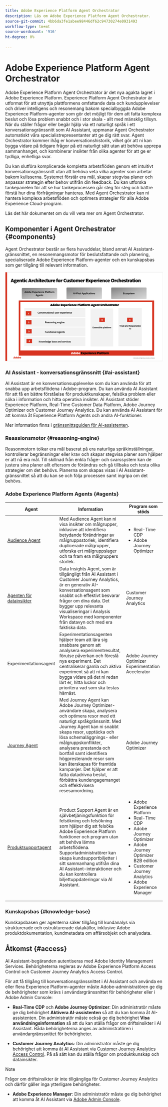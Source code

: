 ```yaml
---
title: Adobe Experience Platform Agent Orchestrator
description: Läs om Adobe Experience Platform Agent Orchestrator.
source-git-commit: 4bb6da3fe1abee98446df62c94730274e0931493
workflow-type: tm+mt
source-wordcount: '916'
ht-degree: 0%

---
```


# Adobe Experience Platform Agent Orchestrator

Adobe Experience Platform Agent Orchestrator är det nya agakta lagret i Adobe Experience Platform. Experience Platform Agent Orchestrator är utformat för att utnyttja plattformens omfattande data och kundupplevelser och driver intelligens och resonemang bakom specialbyggda Adobe Experience Platform-agenter som gör det möjligt för dem att fatta komplexa beslut och lösa problem snabbt och i stor skala - allt med mänsklig tillsyn. När du ställer frågor eller begär hjälp via ett naturligt språk i ett konversationsgränssnitt som AI Assistant, uppmanar Agent Orchestrator automatiskt våra specialistrepresentanter att ge dig rätt svar. Agent Orchestrator kommer ihåg er konversationshistorik, vilket gör att ni kan bygga vidare på tidigare frågor på ett naturligt sätt utan att behöva upprepa sammanhanget, och kombinerar insikter från olika agenter för att ge er tydliga, enhetliga svar.

Du kan slutföra komplicerade kompletta arbetsflöden genom ett intuitivt konversationsgränssnitt utan att behöva veta vilka agenter som arbetar bakom kulisserna. Systemet förstår era mål, skapar stegvisa planer och anpassar strategin efter behov utifrån din feedback. Du kan utforska tankepanelen för att se hur tankeprocessen går steg för steg och bättre förstå hur dina förfrågningar hanteras. Med Agent Orchestrator kan ni hantera komplexa arbetsflöden och optimera strategier för alla Adobe Experience Cloud-program.

Läs det här dokumentet om du vill veta mer om Agent Orchestrator.

## Komponenter i Agent Orchestrator {#components}

Agent Orchestrator består av flera huvuddelar, bland annat AI Assistant-gränssnittet, en resonemangsmotor för beslutsfattande och planering, specialiserade Adobe Experience Platform-agenter och en kunskapsbas som ger tillgång till relevant information.

![Marknadsföringsarkitekturen för Agent Orchestrator.](./images/agent-orchestrator/agentic-architecture.png)

### AI Assistant - konversationsgränssnitt {#ai-assistant}

AI Assistant är en konversationsupplevelse som du kan använda för att snabba upp arbetsflödena i Adobe-program. Du kan använda AI Assistant för att få en bättre förståelse för produktkunskaper, felsöka problem eller söka i information och hitta operativa insikter. AI Assistant stöder Experience Platform, Real-Time Customer Data Platform, Adobe Journey Optimizer och Customer Journey Analytics. Du kan använda AI Assistant för att komma åt Experience Platform Agents och andra AI-funktioner.

Mer information finns i [gränssnittsguiden för AI-assistenten](../ai-assistant/ai-assistant-ui.md).

### Reassionsmotor {#reasoning-engine}

Reasonmotorn tolkar era mål baserat på era naturliga språkinställningar, kontrollerar begränsningar eller krav och skapar stegvisa planer som hjälper er att nå era mål. Till skillnad från enkla fråge- och svarssystem kan de justera sina planer allt eftersom de förändras och gå tillbaka och testa olika strategier om det behövs. Planerna som skapas visas i AI Assistant-gränssnittet så att du kan se och följa processen samt ingripa om det behövs.

### Adobe Experience Platform Agents {#agents}

| Agent | Information | Program som stöds |
| --- | --- | --- |
| [Audience Agent](audience.md) | Med Audience Agent kan ni visa insikter om målgrupper, inklusive att identifiera betydande förändringar av målgruppsstorlek, identifiera duplicerade målgrupper, utforska ert målgruppslager och ta fram era målgruppers storlek. | <ul><li>Real-Time CDP</li><li>Adobe Journey Optimizer</li></ul> |
| [Agenten för datainsikter](https://experienceleague.adobe.com/sv/docs/analytics-platform/using/cja-overview/cja-b2c-overview/data-analysis-ai) | Data Insights Agent, som är tillgängligt från AI Assistant i Customer Journey Analytics, är en generativ AI-konversationsagent som snabbt och effektivt besvarar frågor om dina data. Det bygger upp relevanta visualiseringar i Analysis Workspace med komponenter från datavyn och med era faktiska data. | Customer Journey Analytics |
| Experimentationsagent | Experimentationsagenten hjälper team att lära sig snabbare genom att analysera experimentresultat, förutse påverkan och föreslå nya experiment. Det centraliserar gamla och aktiva experiment så att ni kan bygga vidare på det ni redan lärt er, hitta luckor och prioritera vad som ska testas härnäst. | Adobe Journey Optimizer Experimentation Accelerator |
| [Journey Agent](./ajo-agent-analyze.md) | Med Journey Agent kan Adobe Journey Optimizer-användare skapa, analysera och optimera resor med ett naturligt språkgränssnitt. Med Journey Agent kan ni snabbt skapa resor, upptäcka och lösa schemaläggnings- eller målgruppskonflikter, analysera prestanda och bortfall samt identifiera högpresterande resor som kan återskapas för framtida kampanjer. Det hjälper er att fatta datadrivna beslut, förbättra kundengagemanget och effektivisera resesamordning. | Adobe Journey Optimizer |
| [Produktsupportagent](https://experienceleague.adobe.com/sv/docs/experience-platform/ai-assistant/new-features/customer-support) | Product Support Agent är en självbetjäningsfunktion för felsökning och felsökning som hjälper dig att felsöka Adobe Experience Platform funktioner och program utan att behöva lämna arbetsflödena. Supportadministratörer kan skapa kundsupportbiljetter i sitt sammanhang utifrån dina AI Assistant-interaktioner och du kan kontrollera biljettuppdateringar via AI Assistant. | <ul><li>Adobe Experience Platform</li><li>Real-Time CDP</li><li>Adobe Journey Optimizer</li><li>Adobe Journey Optimizer B2B edition</li><li>Customer Journey Analytics</li><li>Adobe Experience Manager</li></ul> |

### Kunskapsbas {#knowledge-base}

Kunskapsbasen ger agenterna säker tillgång till kundanalys via strukturerade och ostrukturerade datakällor, inklusive Adobe produktdokumentation, kundmetadata om affärsobjekt och analysdata.

## Åtkomst {#access}

AI Assistant-begäranden autentiseras med Adobe Identity Management Services. Behörigheterna regleras av Adobe Experience Platform Access Control och Customer Journey Analytics Access Control.

För att få tillgång till konversationsgränssnittet i AI Assistant och använda en eller flera Experience Platform-agenter måste Adobe-administratören ge dig de behörigheter som krävs i användargränssnittet för behörigheter eller i Adobe Admin Console:

* **Real-Time CDP** och **Adobe Journey Optimizer**: Din administratör måste ge dig behörighet **Aktivera AI-assistenten** så att du kan komma åt AI-assistenten. Din administratör måste också ge dig behörighet **Visa användningsinformation** så att du kan ställa frågor om driftsinsikter i AI Assistant. Båda behörigheterna anges av administratören i användargränssnittet för behörigheter.

* **Customer Journey Analytics**: Din administratör måste ge dig behörighet att komma åt AI Assistant via [Customer Journey Analytics Access Control](https://experienceleague.adobe.com/sv/docs/analytics-platform/using/technotes/access-control). På så sätt kan du ställa frågor om produktkunskap och datainsikter.

>[!NOTE]
>
>Frågor om driftsinsikter är inte tillgängliga för Customer Journey Analytics och därför gäller inga ytterligare behörigheter.

* **Adobe Experience Manager**: Din administratör måste ge dig behörighet att komma åt AI Assistant via [Adobe Admin Console](https://helpx.adobe.com/se/enterprise/using/admin-console.html).

